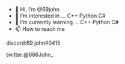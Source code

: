 - 👋 Hi, I’m @69john
- 👀 I’m interested in ... C++ Python C#
- 🌱 I’m currently learning ... C++ Python C#
- 📫 How to reach me 

discord:69 john#0415

twitter:@666John_
